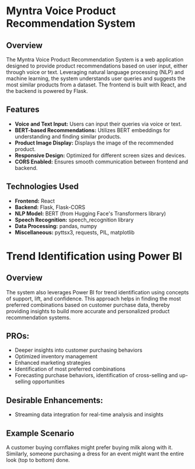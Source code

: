# Myntra Voice Product Recommendation System

## Overview
The Myntra Voice Product Recommendation System is a web application designed to provide product recommendations based on user input, either through voice or text. Leveraging natural language processing (NLP) and machine learning, the system understands user queries and suggests the most similar products from a dataset. The frontend is built with React, and the backend is powered by Flask.

## Features
- **Voice and Text Input:** Users can input their queries via voice or text.
- **BERT-based Recommendations:** Utilizes BERT embeddings for understanding and finding similar products.
- **Product Image Display:** Displays the image of the recommended product.
- **Responsive Design:** Optimized for different screen sizes and devices.
- **CORS Enabled:** Ensures smooth communication between frontend and backend.

## Technologies Used
- **Frontend:** React
- **Backend:** Flask, Flask-CORS
- **NLP Model:** BERT (from Hugging Face's Transformers library)
- **Speech Recognition:** speech_recognition library
- **Data Processing:** pandas, numpy
- **Miscellaneous:** pyttsx3, requests, PIL, matplotlib




# Trend Identification using Power BI
## Overview
The system also leverages Power BI for trend identification using concepts of support, lift, and confidence. This approach helps in finding the most preferred combinations based on customer purchase data, thereby providing insights to build more accurate and personalized product recommendation systems.

## PROs:
- Deeper insights into customer purchasing behaviors
- Optimized inventory management
- Enhanced marketing strategies
- Identification of most preferred combinations
- Forecasting purchase behaviors, identification of cross-selling and up-selling opportunities

## Desirable Enhancements:
- Streaming data integration for real-time analysis and insights

## Example Scenario
A customer buying cornflakes might prefer buying milk along with it. Similarly, someone purchasing a dress for an event might want the entire look (top to bottom) done.
